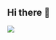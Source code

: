 ## Hi there 👋

<!--
**danny-gca/danny-gca** is a ✨ _special_ ✨ repository because its `README.md` (this file) appears on your GitHub profile.

Here are some ideas to get you started:

- 🔭 I’m currently working on ...
- 🌱 I’m currently learning ...
- 👯 I’m looking to collaborate on ...
- 🤔 I’m looking for help with ...
- 💬 Ask me about ...
- 📫 How to reach me: ...
- 😄 Pronouns: ...
- ⚡ Fun fact: ...
-->

<p align="left"> <img src="https://github-readme-stats.vercel.app/api?username=[danny-gca]&theme=tokyonight&show_icons=true&hide_border=true&count_private=true&include_all_commits=true" /> </p>
